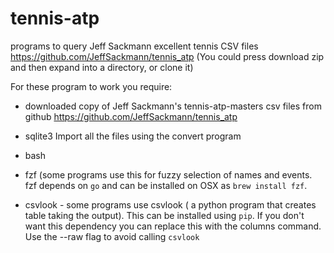 # tennis-atp
programs to query Jeff Sackmann excellent tennis CSV files
https://github.com/JeffSackmann/tennis_atp
(You could press download zip and then expand into a directory, or clone it)


For these program to work you require:

- downloaded copy of Jeff Sackmann's tennis-atp-masters csv files from github
https://github.com/JeffSackmann/tennis_atp
- sqlite3
  Import all the files using the convert program
- bash
- fzf (some programs use this for fuzzy selection of names and events. fzf depends on `go`
  and can be installed on OSX as `brew install fzf`.

- csvlook - some programs use csvlook ( a python program that creates table taking the output).
  This can be installed using `pip`. If you don't want this dependency you can replace this
  with the columns command. Use the --raw flag to avoid calling `csvlook`
